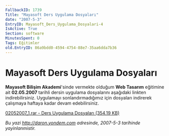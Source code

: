 ```yaml
---
FallbackID: 1739
Title: "Mayasoft Ders Uygulama Dosyaları"
date: "2007-5-3"
EntryID: Mayasoft_Ders_Uygulama_Dosyalari-4
IsActive: True
Section: software
MinutesSpent: 0
Tags: Eğitimler
old.EntryID: 86a9bdd0-4594-4754-88e7-35aa6dda7b36
---
```

# Mayasoft Ders Uygulama Dosyaları
**Mayasoft Bilişim Akademi**'sinde vermekte olduğum **Web Tasarım**
eğitimine ait **02.05.2007** tarihli dersin uygulama dosyalarını
aşağıdaki linkten indirebilirsiniz. Uygulamayı sonlandırmadığımız için
dosyaları indirerek çalışmaya haftaya kadar devam edebilirsiniz.

[02052007\_1.rar - Ders Uygulama Dosyaları (354.19
KB)](media/Mayasoft_Ders_Uygulama_Dosyalari-4/02052007_1.rar)



*Bu yazi http://daron.yondem.com adresinde, 2007-5-3 tarihinde yayinlanmistir.*
